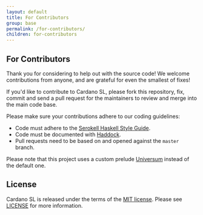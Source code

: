 ```yaml
---
layout: default
title: For Contributors
group: base
permalink: /for-contributors/
children: for-contributors
---
```


<!-- Reviewed at 42f226733a3d0e92af736f076a9fb1a7388d8da1 -->

<!-- CARDANO_SL_README_BEGIN_5 -->
## For Contributors

Thank you for considering to help out with the source code! We welcome contributions from anyone, and are grateful for even the smallest of fixes!

If you'd like to contribute to Cardano SL, please fork this repository, fix, commit and send a pull request for the maintainers to review and merge into the main code base.

Please make sure your contributions adhere to our coding guidelines:

* Code must adhere to the [Serokell Haskell Style Guide](https://github.com/serokell/serokell-util/blob/master/serokell-style.md).
* Code must be documented with [Haddock](https://www.haskell.org/haddock/doc/html/index.html).
* Pull requests need to be based on and opened against the `master` branch.

Please note that this project uses a custom prelude [Universum](https://github.com/serokell/universum) instead of the default one.

## License

Cardano SL is released under the terms of the [MIT license](https://opensource.org/licenses/MIT). Please see [LICENSE](https://github.com/input-output-hk/cardano-sl/blob/master/LICENSE) for more information.
<!-- CARDANO_SL_README_END_5 -->
